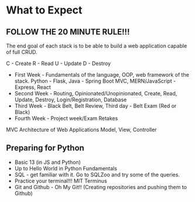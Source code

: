 # What to Expect

## FOLLOW THE 20 MINUTE RULE!!!

The end goal of each stack is to be able to build a web application capable of full CRUD.

C - Create
R - Read
U - Update
D - Destroy

- First Week - Fundamentals of the language, OOP, web framework of the stack. Python - Flask, Java - Spring Boot MVC, MERN/JavaScript - Express, React
- Second Week - Routing, Opinionated/Unopinionated, Create, Read, Update, Destroy, Login/Registration, Database
- Third Week - Black Belt, Belt Review, Third day - Belt Exam (Red or Black)
- Fourth Week - Project week/Exam Retakes

MVC Architecture of Web Applications
Model, View, Controller

## Preparing for Python

- Basic 13 (in JS and Python)
- Up to Hello World in Python Fundamentals
- SQL - get familiar with it. Go to SQLZoo and try some of the queries.
- Practice your terminal!!! MIT Terminus
- Git and Github - Oh My Git!! (Creating repositories and pushing them to Github)